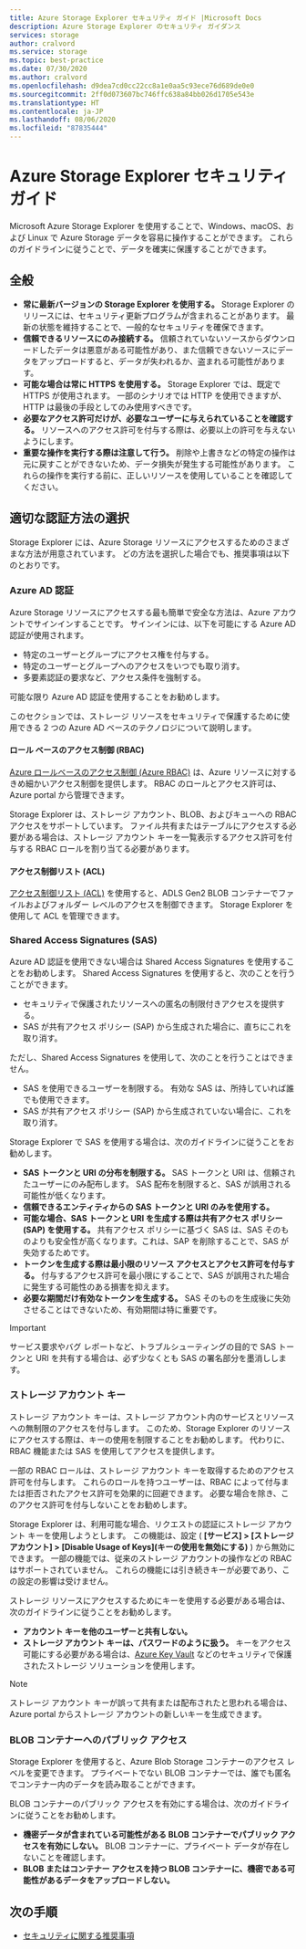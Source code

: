 ```yaml
---
title: Azure Storage Explorer セキュリティ ガイド |Microsoft Docs
description: Azure Storage Explorer のセキュリティ ガイダンス
services: storage
author: cralvord
ms.service: storage
ms.topic: best-practice
ms.date: 07/30/2020
ms.author: cralvord
ms.openlocfilehash: d9dea7cd0cc22cc8a1e0aa5c93ece76d689de0e0
ms.sourcegitcommit: 2ff0d073607bc746ffc638a84bb026d1705e543e
ms.translationtype: HT
ms.contentlocale: ja-JP
ms.lasthandoff: 08/06/2020
ms.locfileid: "87835444"
---
```

# <a name="azure-storage-explorer-security-guide"></a>Azure Storage Explorer セキュリティ ガイド

Microsoft Azure Storage Explorer を使用することで、Windows、macOS、および Linux で Azure Storage データを容易に操作することができます。 これらのガイドラインに従うことで、データを確実に保護することができます。

## <a name="general"></a>全般

- **常に最新バージョンの Storage Explorer を使用する。** Storage Explorer のリリースには、セキュリティ更新プログラムが含まれることがあります。 最新の状態を維持することで、一般的なセキュリティを確保できます。
- **信頼できるリソースにのみ接続する。** 信頼されていないソースからダウンロードしたデータは悪意がある可能性があり、また信頼できないソースにデータをアップロードすると、データが失われるか、盗まれる可能性があります。
- **可能な場合は常に HTTPS を使用する。** Storage Explorer では、既定で HTTPS が使用されます。 一部のシナリオでは HTTP を使用できますが、HTTP は最後の手段としてのみ使用すべきです。
- **必要なアクセス許可だけが、必要なユーザーに与えられていることを確認する。** リソースへのアクセス許可を付与する際は、必要以上の許可を与えないようにします。
- **重要な操作を実行する際は注意して行う。** 削除や上書きなどの特定の操作は元に戻すことができないため、データ損失が発生する可能性があります。 これらの操作を実行する前に、正しいリソースを使用していることを確認してください。

## <a name="choosing-the-right-authentication-method"></a>適切な認証方法の選択

Storage Explorer には、Azure Storage リソースにアクセスするためのさまざまな方法が用意されています。 どの方法を選択した場合でも、推奨事項は以下のとおりです。

### <a name="azure-ad-authentication"></a>Azure AD 認証

Azure Storage リソースにアクセスする最も簡単で安全な方法は、Azure アカウントでサインインすることです。 サインインには、以下を可能にする Azure AD 認証が使用されます。

- 特定のユーザーとグループにアクセス権を付与する。
- 特定のユーザーとグループへのアクセスをいつでも取り消す。
- 多要素認証の要求など、アクセス条件を強制する。

可能な限り Azure AD 認証を使用することをお勧めします。

このセクションでは、ストレージ リソースをセキュリティで保護するために使用できる 2 つの Azure AD ベースのテクノロジについて説明します。

#### <a name="role-based-access-control-rbac"></a>ロール ベースのアクセス制御 (RBAC)

[Azure ロールベースのアクセス制御 (Azure RBAC)](https://docs.microsoft.com/azure/role-based-access-control/overview) は、Azure リソースに対するきめ細かいアクセス制御を提供します。 RBAC のロールとアクセス許可は、Azure portal から管理できます。

Storage Explorer は、ストレージ アカウント、BLOB、およびキューへの RBAC アクセスをサポートしています。 ファイル共有またはテーブルにアクセスする必要がある場合は、ストレージ アカウント キーを一覧表示するアクセス許可を付与する RBAC ロールを割り当てる必要があります。

#### <a name="access-control-lists-acls"></a>アクセス制御リスト (ACL)

[アクセス制御リスト (ACL)](https://docs.microsoft.com/azure/storage/blobs/data-lake-storage-access-control) を使用すると、ADLS Gen2 BLOB コンテナーでファイルおよびフォルダー レベルのアクセスを制御できます。 Storage Explorer を使用して ACL を管理できます。

### <a name="shared-access-signatures-sas"></a>Shared Access Signatures (SAS)

Azure AD 認証を使用できない場合は Shared Access Signatures を使用することをお勧めします。 Shared Access Signatures を使用すると、次のことを行うことができます。

- セキュリティで保護されたリソースへの匿名の制限付きアクセスを提供する。
- SAS が共有アクセス ポリシー (SAP) から生成された場合に、直ちにこれを取り消す。

ただし、Shared Access Signatures を使用して、次のことを行うことはできません。

- SAS を使用できるユーザーを制限する。 有効な SAS は、所持していれば誰でも使用できます。
- SAS が共有アクセス ポリシー (SAP) から生成されていない場合に、これを取り消す。

Storage Explorer で SAS を使用する場合は、次のガイドラインに従うことをお勧めします。

- **SAS トークンと URI の分布を制限する。** SAS トークンと URI は、信頼されたユーザーにのみ配布します。 SAS 配布を制限すると、SAS が誤用される可能性が低くなります。
- **信頼できるエンティティからの SAS トークンと URI のみを使用する。**
- **可能な場合、SAS トークンと URI を生成する際は共有アクセス ポリシー (SAP) を使用する。** 共有アクセス ポリシーに基づく SAS は、SAS そのものよりも安全性が高くなります。これは、SAP を削除することで、SAS が失効するためです。
- **トークンを生成する際は最小限のリソース アクセスとアクセス許可を付与する。** 付与するアクセス許可を最小限にすることで、SAS が誤用された場合に発生する可能性のある損害を抑えます。
- **必要な期間だけ有効なトークンを生成する。** SAS そのものを生成後に失効させることはできないため、有効期間は特に重要です。

> [!IMPORTANT]
> サービス要求やバグ レポートなど、トラブルシューティングの目的で SAS トークンと URI を共有する場合は、必ず少なくとも SAS の署名部分を墨消しします。

### <a name="storage-account-keys"></a>ストレージ アカウント キー

ストレージ アカウント キーは、ストレージ アカウント内のサービスとリソースへの無制限のアクセスを付与します。 このため、Storage Explorer のリソースにアクセスする際は、キーの使用を制限することをお勧めします。 代わりに、RBAC 機能または SAS を使用してアクセスを提供します。

一部の RBAC ロールは、ストレージ アカウント キーを取得するためのアクセス許可を付与します。 これらのロールを持つユーザーは、RBAC によって付与または拒否されたアクセス許可を効果的に回避できます。 必要な場合を除き、このアクセス許可を付与しないことをお勧めします。

Storage Explorer は、利用可能な場合、リクエストの認証にストレージ アカウント キーを使用しようとします。 この機能は、設定 ( **[サービス] > [ストレージ アカウント] > [Disable Usage of Keys]\(キーの使用を無効にする\)** ) から無効にできます。 一部の機能では、従来のストレージ アカウントの操作などの RBAC はサポートされていません。 これらの機能には引き続きキーが必要であり、この設定の影響は受けません。

ストレージ リソースにアクセスするためにキーを使用する必要がある場合は、次のガイドラインに従うことをお勧めします。

- **アカウント キーを他のユーザーと共有しない。**
- **ストレージ アカウント キーは、パスワードのように扱う。** キーをアクセス可能にする必要がある場合は、[Azure Key Vault](https://azure.microsoft.com/services/key-vault/) などのセキュリティで保護されたストレージ ソリューションを使用します。

> [!NOTE]
> ストレージ アカウント キーが誤って共有または配布されたと思われる場合は、Azure portal からストレージ アカウントの新しいキーを生成できます。

### <a name="public-access-to-blob-containers"></a>BLOB コンテナーへのパブリック アクセス

Storage Explorer を使用すると、Azure Blob Storage コンテナーのアクセス レベルを変更できます。 プライベートでない BLOB コンテナーでは、誰でも匿名でコンテナー内のデータを読み取ることができます。

BLOB コンテナーのパブリック アクセスを有効にする場合は、次のガイドラインに従うことをお勧めします。

- **機密データが含まれている可能性がある BLOB コンテナーでパブリック アクセスを有効にしない。** BLOB コンテナーに、プライベート データが存在しないことを確認します。
- **BLOB またはコンテナー アクセスを持つ BLOB コンテナーに、機密である可能性があるデータをアップロードしない。** 

## <a name="next-steps"></a>次の手順

- [セキュリティに関する推奨事項](https://docs.microsoft.com/azure/storage/blobs/security-recommendations)
